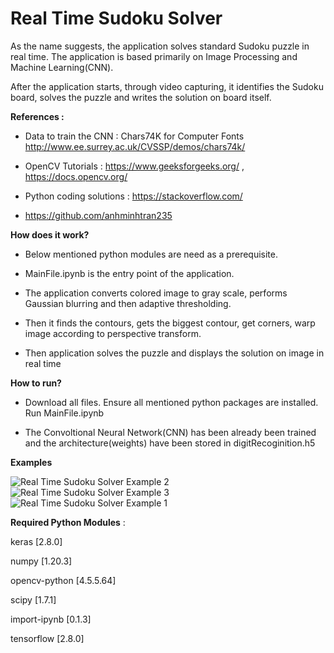 ﻿# Real Time Sudoku Solver

As the name suggests, the application solves standard Sudoku puzzle in real time. The application is based primarily on Image Processing and Machine Learning(CNN).

After the application starts, through video capturing, it identifies the Sudoku board, solves the puzzle and writes the solution on board itself.

**References :**

  * Data to train the CNN : Chars74K for Computer Fonts http://www.ee.surrey.ac.uk/CVSSP/demos/chars74k/

  * OpenCV Tutorials : https://www.geeksforgeeks.org/ , https://docs.opencv.org/

  * Python coding solutions : https://stackoverflow.com/

  * https://github.com/anhminhtran235

**How does it work?**

  * Below mentioned python modules are need as a prerequisite.



  * MainFile.ipynb is the entry point of the application.



  * The application converts colored image to gray scale, performs Gaussian blurring and then adaptive thresholding.



  * Then it finds the contours, gets the biggest contour, get corners, warp image according to perspective transform.



  * Then application solves the puzzle and displays the solution on image in real time

**How to run?**

  * Download all files. Ensure all mentioned python packages are installed. Run MainFile.ipynb

  * The Convoltional Neural Network(CNN) has been already been trained and the architecture(weights) have been stored in digitRecoginition.h5

**Examples**

![Real Time Sudoku Solver Example 2](https://user-images.githubusercontent.com/94737291/161420544-6fdc1fbd-9029-48f3-98eb-cc912e0fa2d6.gif)
![Real Time Sudoku Solver Example 3](https://user-images.githubusercontent.com/94737291/161420770-64dda534-be5e-4211-a4f6-914e205b6f73.gif)
![Real Time Sudoku Solver Example 1](https://user-images.githubusercontent.com/94737291/161420841-ef354392-9778-4143-a3e5-3d92a94d9656.gif)

**Required Python Modules** :

keras [2.8.0]

numpy [1.20.3]

opencv-python [4.5.5.64]

scipy [1.7.1]

import-ipynb [0.1.3]

tensorflow [2.8.0]
